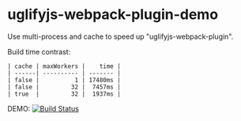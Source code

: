# uglifyjs-webpack-plugin-demo

Use multi-process and cache to speed up "uglifyjs-webpack-plugin".

Build time contrast:

```
| cache | maxWorkers |    time |
| ------| ---------- | ------- |
| false |          1 | 17480ms |
| false |         32 |  7457ms |
| true  |         32 |  1937ms |
```

DEMO: [![Build Status](https://travis-ci.org/aui/uglifyjs-webpack-plugin-demo.svg?branch=master)](https://travis-ci.org/aui/uglifyjs-webpack-plugin-demo)